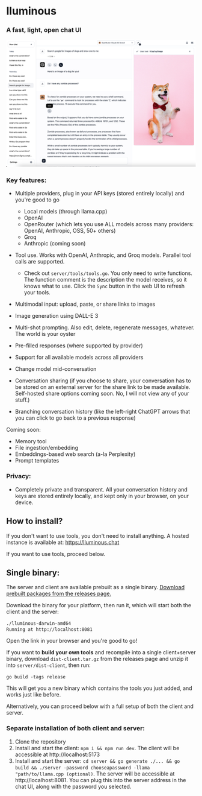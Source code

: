 # lluminous

### A fast, light, open chat UI


![Screenshot](ss.png?v=2)

### Key features:

- Multiple providers, plug in your API keys (stored entirely locally) and you're good to go
    - Local models (through llama.cpp)
    - OpenAI
    - OpenRouter (which lets you use ALL models across many providers: OpenAI, Anthropic, OSS, 50+ others)
    - Groq
    - Anthropic (coming soon)

- Tool use. Works with OpenAI, Anthropic, and Groq models. Parallel tool calls are supported.
    - Check out `server/tools/tools.go`. You only need to write functions. The function comment is the description the model receives, so it knows what to use. Click the `Sync` button in the web UI to refresh your tools.
- Multimodal input: upload, paste, or share links to images
- Image generation using DALL-E 3
- Multi-shot prompting. Also edit, delete, regenerate messages, whatever. The world is your oyster
- Pre-filled responses (where supported by provider)
- Support for all available models across all providers
- Change model mid-conversation
- Conversation sharing (if you choose to share, your conversation has to be stored on an external server for the share link to be made available. Self-hosted share options coming soon. No, I will not view any of your stuff.)
- Branching conversation history (like the left-right ChatGPT arrows that you can click to go back to a previous response)

Coming soon:
- Memory tool
- File ingestion/embedding
- Embeddings-based web search (a-la Perplexity)
- Prompt templates

### Privacy:
- Completely private and transparent. All your conversation history and keys are stored entirely locally, and kept only in your browser, on your device.

## How to install?

If you don't want to use tools, you don't need to install anything. A hosted instance is available at: https://lluminous.chat

If you want to use tools, proceed below.

## Single binary:

The server and client are available prebuilt as a single binary. [Download prebuilt packages from the releases page.](https://github.com/zakkor/lluminous/releases)

Download the binary for your platform, then run it, which will start both the client and the server:

```
./lluminous-darwin-amd64
Running at http://localhost:8081
```

Open the link in your browser and you're good to go!

If you want to **build your own tools** and recompile into a single client+server binary, download `dist-client.tar.gz` from the releases page and unzip it into `server/dist-client`, then run:

```
go build -tags release
```

This will get you a new binary which contains the tools you just added, and works just like before.

Alternatively, you can proceed below with a full setup of both the client and server.

### Separate installation of both client and server:

1. Clone the repository
2. Install and start the client: `npm i && npm run dev`. The client will be accessible at http://localhost:5173
3. Install and start the server: `cd server && go generate ./... && go build && ./server -password chooseapassword -llama "path/to/llama.cpp (optional)`. The server will be accessible at http://localhost:8081. You can plug this into the server address in the chat UI, along with the password you selected.


